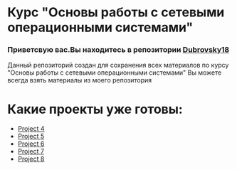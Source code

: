 # Курс "Основы работы с сетевыми операционными системами"

### Приветсвую вас.Вы находитесь в репозитории [Dubrovsky18](https://github.com/Dubrovsky18)

Данный репозиторий создан для сохранения всех материалов по курсу "Основы работы с сетевыми операционными системами"
Вы можете всегда взять материалы из моего репозитория

# Какие проекты уже готовы:
+ [Project 4](https://github.com/Dubrovsky18/OS_system/tree/main/project_4)
+ [Project 5](https://github.com/Dubrovsky18/OS_system/tree/main/project_5)
+ [Project 6](https://github.com/Dubrovsky18/OS_system/tree/main/project_6)
+ [Project 7](https://github.com/Dubrovsky18/OS_system/tree/main/project_7)
+ [Project 8](https://github.com/Dubrovsky18/OS_system/tree/main/project_8)

